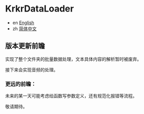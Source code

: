 # KrkrDataLoader

- en [English](docs/README-en.md)
- zh [简体中文](docs/README-zh.md)

## 版本更新前瞻

实现了整个文件夹的批量数据处理，文本具体内容的解析暂时被废弃。

接下来会实现音频的处理。

### 更远的前瞻：

未来的某一天可能考虑给函数写参数定义，还有规范化报错等流程。

敬请期待。